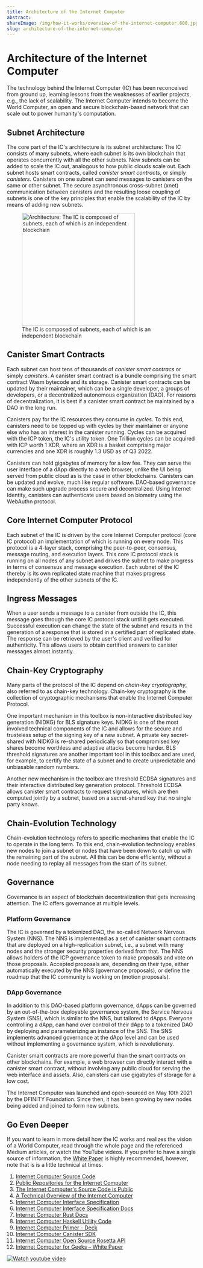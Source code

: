 ```yaml
---
title: Architecture of the Internet Computer
abstract: 
shareImage: /img/how-it-works/overview-of-the-internet-computer.600.jpg
slug: architecture-of-the-internet-computer
---
```


# Architecture of the Internet Computer

The technology behind the Internet Computer (IC) has been reconceived from ground up, learning lessons from the weaknesses of earlier projects, e.g., the lack of scalability.
The Internet Computer intends to become the World Computer, an open and secure blockchain-based network that can scale out to power humanity's computation.

## Subnet Architecture

The core part of the IC's architecture is its subnet architecture: The IC consists of many subnets, where each subnet is its own blockchain that operates concurrently with all the other subnets.
New subnets can be added to scale the IC out, analogous to how public clouds scale out.
Each subnet hosts smart contracts, called *canister smart contracts*, or simply *canisters*.
Canisters on one subnet can send messages to canisters on the same or other subnet.
The secure asynchronous cross-subnet (xnet) communication between canisters and the resulting loose coupling of subnets is one of the key principles that enable the scalability of the IC by means of adding new subnets.

<figure>
<img src="/img/how-it-works/subnet_architecture.png" alt="Architecture: The IC is composed of subnets, each of which is an independent blockchain" title="Architecture: The IC is composed of subnets, each of which is an independent blockchain" style="width:300px">
<figcaption>
The IC is composed of subnets, each of which is an independent blockchain
</figcaption>
</figure>

## Canister Smart Contracts

Each subnet can host tens of thousands of *canister smart contracs* or simply *canisters*.
A canister smart contract is a bundle comprising the smart contract Wasm bytecode and its storage.
Canister smart contracts can be updated by their maintainer, which can be a single developer, a groups of developers, or a decentralized autonomous organization (DAO).
For reasons of decentralization, it is best if a canister smart contract be maintained by a DAO in the long run.

Canisters pay for the IC resources they consume in *cycles*.
To this end, canisters need to be topped up with cycles by their maintainer or anyone else who has an interest in the canister running.
Cycles can be acquired with the ICP token, the IC's utility token.
One Trillion cycles can be acquired with ICP worth 1 XDR, where an XDR is a basket comprising major currencies and one XDR is roughly 1.3 USD as of Q3 2022.

Canisters can hold gigabytes of memory for a low fee.
They can serve the user interface of a dApp directly to a web browser, unlike the UI being served from public cloud as is the case in other blockchains.
Canisters can be updated and evolve, much like regular software.
DAO-based governance can make such upgrade process secure and decentralized.
Using Internet Identity, canisters can authenticate users based on biometry using the WebAuthn protocol.

## Core Internet Computer Protocol

Each subnet of the IC is driven by the core Internet Computer protocol (core IC protocol) an implementation of which is running on every node.
This protocol is a 4-layer stack, comprising the peer-to-peer, consensus, message routing, and execution layers.
This core IC protocol stack is running on all nodes of any subnet and drives the subnet to make progress in terms of consensus and message execution.
Each subnet of the IC thereby is its own replicated state machine that makes progress independently of the other subnets of the IC.

## Ingress Messages

When a user sends a message to a canister from outside the IC, this message goes through the core IC protocol stack until it gets executed.
Successful execution can change the state of the subnet and results in the generation of a response that is stored in a certified part of replicated state.
The response can be retrieved by the user's client and verified for authenticity.
This allows users to obtain certified answers to canister messages almost instantly.

## Chain-Key Cryptography

Many parts of the protocol of the IC depend on *chain-key cryptography*, also referred to as chain-key technology.
Chain-key cryptography is the collection of cryptographic mechanisms that enable the Internet Computer Protocol.

One important mechanism in this toolbox is non-interactive distributed key generation (NIDKG) for BLS signature keys.
NIDKG is one of the most involved technical components of the IC and allows for the secure and trusteless setup of the signing key of a new subnet.
A private key secret-shared with NIDKG is re-shared periodically so that compromised key shares become worthless and adaptive attacks become harder.
BLS threshold signatures are another important tool in this toolbox and are used, for example, to certify the state of a subnet and to create unpredictable and unbiasable random numbers.

Another new mechanism in the toolbox are threshold ECDSA signatures and their interactive distributed key generation protocol.
Threshold ECDSA allows canister smart contracts to request signatures, which are then computed jointly by a subnet, based on a secret-shared key that no single party knows.

## Chain-Evolution Technology

Chain-evolution technology refers to specific mechanims that enable the IC to operate in the long term.
To this end, chain-evolution technology enables new nodes to join a subnet or nodes that have been down to catch up with the remaining part of the subnet.
All this can be done efficiently, without a node needing to replay all messages from the start of its subnet.

## Governance

Governance is an aspect of blockchain decentralization that gets increasing attention.
The IC offers governance at multiple levels.

### Platform Governance

The IC is governed by a tokenized DAO, the so-called Network Nervous System (NNS).
The NNS is implemented as a set of canister smart contracts that are deployed on a high-replication subnet, i.e., a subnet with many nodes and the stronger security properties derived from that.
The NNS allows holders of the ICP governance token to make proposals and vote on those proposals.
Accepted proposals are, depending on their type, either automatically executed by the NNS (governance proposals), or define the roadmap that the IC community is working on (motion proposals).

### DApp Governance

In addition to this DAO-based platform governance, dApps can be governed by an out-of-the-box deployable governance system, the Service Nervous System (SNS), which is similar to the NNS, but tailored to dApps.
Everyone controlling a dApp, can hand over control of their dApp to a tokenized DAO by deploying and parameterizing an instance of the SNS.
The SNS implements advanced governance at the dApp level and can be used without implementing a governance system, which is revolutionary.

Canister smart contracts are more powerful than the smart contracts on other blockchains.
For example, a web browser can directly interact with a canister smart contract, without involving any public cloud for serving the web interface and assets.
Also, canisters can use gigabytes of storage for a low cost.

The Internet Computer was launched and open-sourced on May 10th 2021 by the DFINITY Foundation.
Since then, it has been growing by new nodes being added and joined to form new subnets.

## Go Even Deeper

If you want to learn in more detail how the IC works and realizes the vision of a World Computer, read through the whole page and the referenced Medium articles, or watch the YouTube videos.
If you prefer to have a single source of information, the [White Paper](https://dfinity.org/whitepaper.pdf) is highly recommended, however, note that is is a little technical at times.

1. [Internet Computer Source Code](https://github.com/dfinity/ic)
2. [Public Repositories for the Internet Computer](https://github.com/dfinity?q=&type=public&language=&sort=)
3. [The Internet Computer's Source Code is Public](https://medium.com/dfinity/the-internet-computers-source-code-is-public-603a558cb6cc)
4. [A Technical Overview of the Internet Computer](https://medium.com/dfinity/a-technical-overview-of-the-internet-computer-f57c62abc20f)
5. [Internet Computer Interface Specification](https://medium.com/dfinity/introducing-the-internet-computer-interface-specification-850a113a66d9)
6. [Internet Computer Interface Specification Docs](https://internetcomputer.org/docs/ic-interface-spec.md)
7. [Internet Computer Rust Docs](https://docs.dfinity.org/ic/rustdocs/)
8. [Internet Computer Haskell Utility Code](https://github.com/dfinity/ic-hs)
9. [Internet Computer Primer - Deck](https://dfinity.org/deck/)
10. [Internet Computer Canister SDK](https://github.com/dfinity/sdk)
11. [Internet Computer Open Source Rosetta API](https://github.com/dfinity/rosetta-node)
12. [Internet Computer for Geeks – White Paper](https://dfinity.org/whitepaper.pdf)

[![Watch youtube video](https://i.ytimg.com/vi/YWHTNr8RZHg/maxresdefault.jpg)](https://www.youtube.com/watch?v=YWHTNr8RZHg)
